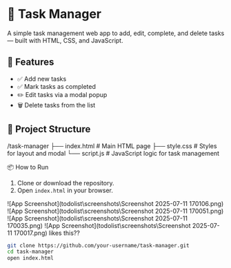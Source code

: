 # 📝 Task Manager

A simple task management web app to add, edit, complete, and delete tasks — built with HTML, CSS, and JavaScript.

## 🚀 Features

- ✅ Add new tasks
- ✅ Mark tasks as completed
- ✏️ Edit tasks via a modal popup
- 🗑️ Delete tasks from the list

## 📂 Project Structure

/task-manager
├── index.html # Main HTML page
├── style.css # Styles for layout and modal
└── script.js # JavaScript logic for task management


 📦 How to Run

1. Clone or download the repository.
2. Open `index.html` in your browser.


![App Screenshot](todolist\screenshots\Screenshot 2025-07-11 170106.png)
![App Screenshot](todolist\screenshots\Screenshot 2025-07-11 170051.png)
![App Screenshot](todolist\screenshots\Screenshot 2025-07-11 170035.png)
![App Screenshot](todolist\screenshots\Screenshot 2025-07-11 170017.png)
likes this??
```bash
git clone https://github.com/your-username/task-manager.git
cd task-manager
open index.html


